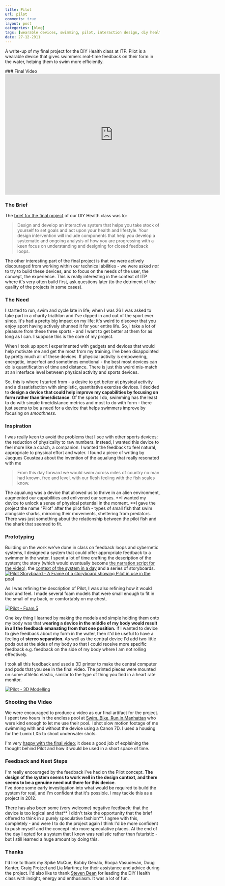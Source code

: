 ```yaml
---
title: Pilot
url: pilot
comments: true
layout: post
categories: [blog]
tags: [wearable devices, swimming, pilot, interaction design, diy health]
date: 27-12-2011
---
```

<p class="intro">A write-up of my final project for the DIY Health class at ITP. Pilot is a wearable device that gives swimmers real-time feedback on their form in the water, helping them to swim more efficiently. </p>
### Final Video
<iframe src="http://player.vimeo.com/video/33674453?title=0&amp;byline=0&amp;portrait=0&amp;color=09aee0" width="699" height="393" frameborder="0" webkitAllowFullScreen mozallowfullscreen allowFullScreen> </iframe>

### The Brief
The <a href="http://paulmay.org/images/uploads/itp-final-project.pdf" title="brief for the final project ">brief for the final project</a> of our DIY Health class was to: 
<blockquote>Design and develop an interactive system that helps you take stock of yourself to set goals and act upon your health and lifestyle. Your design intervention will include components that help you develop a systematic and ongoing analysis of how you are progressing with a keen focus on understanding and designing for closed feedback loops.
</blockquote>

The other interesting part of the final project is that we were actively discouraged from working within our technical abilities - we were asked <em>not</em> to try to build these devices, and to focus on the needs of the user, the concept, the experience. This is really interesting in the context of ITP where it's very often build first, ask questions later (to the detriment of the quality of the projects in some cases).

### The Need
I started to run, swim and cycle late in life; when I was 26 I was asked to take part in a charity triathlon and I've dipped in and out of the sport ever since. It's had a pretty big impact on my life; it's weird to discover that you enjoy sport having actively shunned it for your entire life. So, I take a lot of pleasure from these three sports - and I want to get better at them for as long as I can. I suppose this is the core of my project. 

When I took up sport I experimented with gadgets and devices that would help motivate me and get the most from my training. I've been disappointed by pretty much all of these devices. If physical activity is empowering, energetic, imperfect and sometimes emotional - the best most devices can do is quantification of time and distance. There is just this weird mis-match at an interface level between physical activity and sports devices. 

So, this is where I started from - a desire to get better at physical activity and a dissatisfaction with simplistic, quantitative exercise devices. I decided to **design a device that could help improve my capabilities by focusing on form rather than time/distance**. Of the sports I do, swimming has the least to do with simple time/distance metrics and most to do with form - there just seems to be a need for a device that helps swimmers improve by focusing on <i>smoothness</i>.

### Inspiration
I was really keen to avoid the problems that I see with other sports devices; the reduction of physicality to raw numbers. Instead, I wanted this device to feel more like a coach, a companion. I wanted the feedback to feel natural, appropriate to physical effort and water. I found a piece of writing by Jacques Cousteau about the invention of the aqualung that really resonated with me

<blockquote>From this day forward we would swim across miles of country no man had known, free and level, with our flesh feeling with the fish scales know.
</blockquote>

The aqualung was a device that allowed us to thrive in an alien environment, augmented our capabilities and enlivened our senses. **I wanted my device to unlock a sense of physical potential in the moment. **I gave the project the name &#8220;Pilot&#8221; after the pilot fish - types of small fish that swim alongside sharks, mirroring their movements, sheltering from predators. There was just something about the relationship between the pilot fish and the shark that seemed to fit. 

### Prototyping
Building on the work we've done in class on feedback loops and cybernetic systems, I designed a system that could offer appropriate feedback to a swimmer in the water. I spent a lot of time crafting the description of the system; the story (which would eventually become <a href="https://docs.google.com/document/d/1qbjKTwzFq2adjOoHbRyz9hh8subPnp3a47PZRwHphyE/edit" title="the narration script for the video">the narration script for the video</a>), the <a href="https://docs.google.com/spreadsheet/ccc?key=0Ah78vMidBFKgdFJYREs2TmVFdHFkcVE1Z1IyNjJ1T0E" title="context of the system in a day">context of the system in a day</a> and a series of storyboards. <br />
<a href="http://www.flickr.com/photos/paulmmay/6360604177/" title="Storyboard by paulmmay, on Flickr"><img src="http://farm7.staticflickr.com/6097/6360604177_c55ccf3cfb_b.jpg" class="flickr" alt="Pilot Storyboard - A Frame of a storyboard showing Pilot in use in the pool"></a>

As I was refining the description of Pilot, I was also refining how it would look and feel. I made several foam models that were small enough to fit in the small of my back, or comfortably on my chest. 

<a href="http://www.flickr.com/photos/paulmmay/6360588059/" title="Pilot - Foam 5 by paulmmay, on Flickr"><img src="http://farm7.staticflickr.com/6237/6360588059_ea95fc51f9_b.jpg" class="flickr" alt="Pilot - Foam 5"></a>

One key thing I learned by making the models and simple holding them onto my body was that w**earing a device in the middle of my body would result in all the feedback emanating from that one position.** If I wanted to device to give feedback about my form in the water, then it'd be useful to have a feeling of **stereo separation**. As well as the central device I'd add two little pods out at the sides of my body so that I could receive more specific feedback e.g. feedback on the side of my body where I am not rolling effectively.

I took all this feedback and used a 3D printer to make the central computer and pods that you see in the final video. The printed pieces were mounted on some athletic elastic, similar to the type of thing you find in a heart rate monitor. 

<a href="http://www.flickr.com/photos/paulmmay/6366096619/" title="Pilot - 3D Modelling by paulmmay, on Flickr"><img src="http://farm7.staticflickr.com/6227/6366096619_6256797eb5_b.jpg" class="flickr" alt="Pilot - 3D Modelling"></a>

### Shooting the Video
We were encouraged to produce a video as our final artifact for the project. I spent two hours in the endless pool at <a href="http://www.sbrshop.com/" title="Swim, Bike, Run in Manhattan">Swim, Bike, Run in Manhattan</a> who were kind enough to let me use their pool. I shot slow motion footage of me swimming with and without the device using a Canon 7D. I used a housing for the Lumix LX5 to shoot underwater shots. 

I'm very <a href="http://vimeo.com/33674453" title="happy with the final video">happy with the final video</a>; it does a good job of explaining the thought behind Pilot and how it would be used in a short space of time. 

### Feedback and Next Steps
I'm really encouraged by the feedback I've had on the Pilot concept. **The design of the system seems to work well in the design context, and there seems to be a genuine need out there for this device**. <br />
I've done some early investigation into what would be required to build the system for real, and I'm confident that it's possible. I may tackle this as a project in 2012. 

There has also been some (very welcome) negative feedback; that the device is too logical and that** I didn't take the opportunity that the brief offered to think in a purely speculative fashion**. I agree with this, completely - and were I to do the project again I think I'd be more confident to push myself and the concept into more speculative places. At the end of the day I opted for a system that I knew was realistic rather than futuristic - but I still learned a huge amount by doing this.

### Thanks
I'd like to thank my Spike McCue, Bobby Genalo, Roopa Vasudevan, Doug Kanter, Craig Protzel and Lia Martinez for their assistance and advice during the project. I'd also like to thank <a href="http://www.g51studio.com/" title="Steven Dean">Steven Dean</a> for leading the DIY Health class with insight, energy and enthusiasm. It was a lot of fun.



